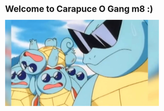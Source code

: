 # Welcome to Carapuce O Gang m8 :)

![frame](https://raw.githubusercontent.com/Carapuce-O-Gang/.github/master/profile/frame.jpg)
